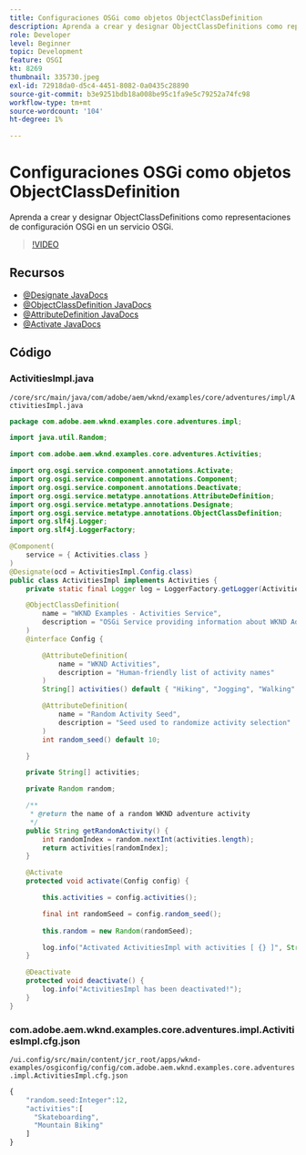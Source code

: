 ```yaml
---
title: Configuraciones OSGi como objetos ObjectClassDefinition
description: Aprenda a crear y designar ObjectClassDefinitions como representaciones de configuración OSGi en un servicio OSGi
role: Developer
level: Beginner
topic: Development
feature: OSGI
kt: 8269
thumbnail: 335730.jpeg
exl-id: 72918da0-d5c4-4451-8082-0a0435c28890
source-git-commit: b3e9251bdb18a008be95c1fa9e5c79252a74fc98
workflow-type: tm+mt
source-wordcount: '104'
ht-degree: 1%

---
```


# Configuraciones OSGi como objetos ObjectClassDefinition

Aprenda a crear y designar ObjectClassDefinitions como representaciones de configuración OSGi en un servicio OSGi.

>[!VIDEO](https://video.tv.adobe.com/v/335730?quality=12&learn=on)

## Recursos

+ [@Designate JavaDocs](https://javadoc.io/static/com.adobe.aem/aem-sdk-api/2021.7.5658.20210723T140305Z-210600/org/osgi/service/metatype/annotations/Designate.html)
+ [@ObjectClassDefinition JavaDocs](https://javadoc.io/static/com.adobe.aem/aem-sdk-api/2021.7.5658.20210723T140305Z-210600/org/osgi/service/metatype/annotations/ObjectClassDefinition.html)
+ [@AttributeDefinition JavaDocs](https://javadoc.io/static/com.adobe.aem/aem-sdk-api/2021.7.5658.20210723T140305Z-210600/org/osgi/service/metatype/annotations/AttributeDefinition.html)
+ [@Activate JavaDocs](https://javadoc.io/static/com.adobe.aem/aem-sdk-api/2021.7.5658.20210723T140305Z-210600/org/osgi/service/component/annotations/Activate.html)

## Código 

### ActivitiesImpl.java

`/core/src/main/java/com/adobe/aem/wknd/examples/core/adventures/impl/ActivitiesImpl.java`

```java
package com.adobe.aem.wknd.examples.core.adventures.impl;

import java.util.Random;

import com.adobe.aem.wknd.examples.core.adventures.Activities;

import org.osgi.service.component.annotations.Activate;
import org.osgi.service.component.annotations.Component;
import org.osgi.service.component.annotations.Deactivate;
import org.osgi.service.metatype.annotations.AttributeDefinition;
import org.osgi.service.metatype.annotations.Designate;
import org.osgi.service.metatype.annotations.ObjectClassDefinition;
import org.slf4j.Logger;
import org.slf4j.LoggerFactory;

@Component(
    service = { Activities.class }
)
@Designate(ocd = ActivitiesImpl.Config.class)
public class ActivitiesImpl implements Activities {
    private static final Logger log = LoggerFactory.getLogger(ActivitiesImpl.class);

    @ObjectClassDefinition(
        name = "WKND Examples - Activities Service",
        description = "OSGi Service providing information about WKND Adventures activities"
    )
    @interface Config {

        @AttributeDefinition(
            name = "WKND Activities",
            description = "Human-friendly list of activity names"
        )
        String[] activities() default { "Hiking", "Jogging", "Walking" };

        @AttributeDefinition(
            name = "Random Activity Seed",
            description = "Seed used to randomize activity selection"
        )
        int random_seed() default 10;

    }

    private String[] activities;

    private Random random;

    /**
     * @return the name of a random WKND adventure activity
     */
    public String getRandomActivity() {
        int randomIndex = random.nextInt(activities.length);
        return activities[randomIndex];
    }    

    @Activate
    protected void activate(Config config) {

        this.activities = config.activities();

        final int randomSeed = config.random_seed(); 
          
        this.random = new Random(randomSeed);

        log.info("Activated ActivitiesImpl with activities [ {} ]", String.join(", ", this.activities));
    }

    @Deactivate
    protected void deactivate() {
        log.info("ActivitiesImpl has been deactivated!");
    }
}
```

### com.adobe.aem.wknd.examples.core.adventures.impl.ActivitiesImpl.cfg.json

`/ui.config/src/main/content/jcr_root/apps/wknd-examples/osgiconfig/config/com.adobe.aem.wknd.examples.core.adventures.impl.ActivitiesImpl.cfg.json`

```javascript
{
    "random.seed:Integer":12,
    "activities":[
      "Skateboarding",
      "Mountain Biking"
    ]
}
```
